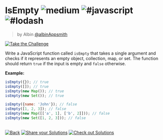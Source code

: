 <!--info-header-start--><h1>IsEmpty <img src="https://img.shields.io/badge/-medium-d9901a" alt="medium"/> <img src="https://img.shields.io/badge/-%23javascript-999" alt="#javascript"/> <img src="https://img.shields.io/badge/-%23lodash-999" alt="#lodash"/></h1><blockquote><p>by Albin <a href="https://github.com/albinAppsmith" target="_blank">@albinAppsmith</a></p></blockquote><p><a href="https://frontend-challenges.com/challenges/00013-medium-isempty" target="_blank"><img src="https://img.shields.io/badge/-Take%20the%20Challenge-0d99ff?logo=javascript&logoColor=white" alt="Take the Challenge"/></a> </p><!--info-header-end-->

Write a JavaScript function called `isEmpty` that takes a single argument and checks if it represents an empty object, collection, map, or set. The function should return `true` if the input is empty and `false` otherwise.

**Example:**

```javascript
isEmpty({}); // true
isEmpty([]); // true
isEmpty(new Map()); // true
isEmpty(new Set()); // true

isEmpty({name: 'John'}); // false
isEmpty([1, 2, 3]); // false
isEmpty(new Map([['a', 1], ['b', 2]])); // false
isEmpty(new Set([1, 2, 3])); // false
```


<!--info-footer-start--><br><a href="../../README.md" target="_blank"><img src="https://img.shields.io/badge/-Back-grey" alt="Back"/></a> <a href="https://github.com/jsartisan/frontend-challenges/issues/new?template=answer.md&labels=answer,13,undefined&title=13%20-%20IsEmpty%20-%20undefined&body=" target="_blank"><img src="https://img.shields.io/badge/-Share%20your%20Solutions-teal" alt="Share your Solutions"/></a> <a href="https://github.com/jsartisan/frontend-challenges/issues?q=label%3A13+label%3Aanswer+sort%3Areactions-%2B1-desc" target="_blank"><img src="https://img.shields.io/badge/-Check%20out%20Solutions-de5a77?logo=awesome-lists&logoColor=white" alt="Check out Solutions"/></a> <!--info-footer-end-->